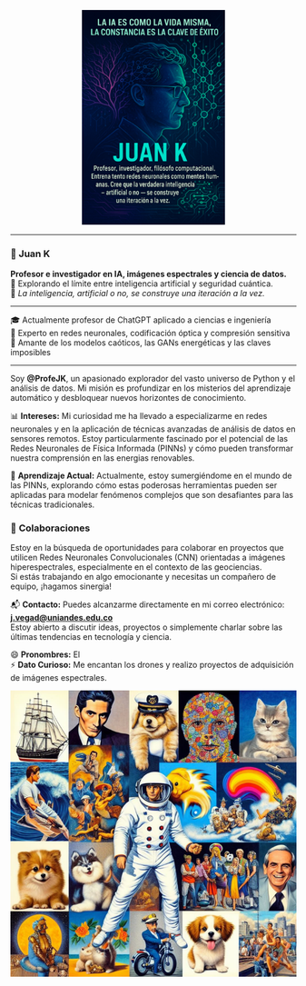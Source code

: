 <p align="center">
  <img src="https://raw.githubusercontent.com/ProfeJK/ProfeJK/main/imagenes/perfil%20GITHUB.png" alt="Juan K Banner" style="max-width: 50%;">
</p>


---

### 🧠 Juan K

**Profesor e investigador en IA, imágenes espectrales y ciencia de datos.**  
🔐 Explorando el límite entre inteligencia artificial y seguridad cuántica.  
🧬 *La inteligencia, artificial o no, se construye una iteración a la vez.*

---

🎓 Actualmente profesor de ChatGPT aplicado a ciencias e ingeniería  
🌈 Experto en redes neuronales, codificación óptica y compresión sensitiva  
🚀 Amante de los modelos caóticos, las GANs energéticas y las claves imposibles

---

Soy **@ProfeJK**, un apasionado explorador del vasto universo de Python y el análisis de datos. Mi misión es profundizar en los misterios del aprendizaje automático y desbloquear nuevos horizontes de conocimiento.

📊 **Intereses:** Mi curiosidad me ha llevado a especializarme en redes neuronales y en la aplicación de técnicas avanzadas de análisis de datos en sensores remotos. Estoy particularmente fascinado por el potencial de las Redes Neuronales de Física Informada (PINNs) y cómo pueden transformar nuestra comprensión en las energias renovables.

🌟 **Aprendizaje Actual:** Actualmente, estoy sumergiéndome en el mundo de las PINNs, explorando cómo estas poderosas herramientas pueden ser aplicadas para modelar fenómenos complejos que son desafiantes para las técnicas tradicionales.

### 🤝 **Colaboraciones**
Estoy en la búsqueda de oportunidades para colaborar en proyectos que utilicen Redes Neuronales Convolucionales (CNN) orientadas a imágenes hiperespectrales, especialmente en el contexto de las geociencias.  
Si estás trabajando en algo emocionante y necesitas un compañero de equipo, ¡hagamos sinergia!

📬 **Contacto:** Puedes alcanzarme directamente en mi correo electrónico:  
**j.vegad@uniandes.edu.co**  
Estoy abierto a discutir ideas, proyectos o simplemente charlar sobre las últimas tendencias en tecnología y ciencia.

😄 **Pronombres:** El  
⚡ **Dato Curioso:** Me encantan los drones y realizo proyectos de adquisición de imágenes espectrales.

<p align="center">
  <img src="https://github.com/ProfeJK/ProfeJK/blob/main/imagenes/collage.png" alt="Collage final" style="max-width: 100%;">
</p>


<!---
ProfeJK/ProfeJK is a ✨ special ✨ repository because its `README.md` (this file) appears on your GitHub profile.
You can click the Preview link to take a look at your changes.
--->
